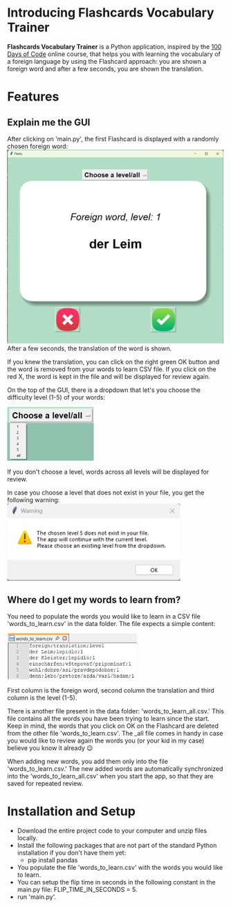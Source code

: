 # Introducing Flashcards Vocabulary Trainer
**Flashcards Vocabulary Trainer** is a Python application, inspired by the [100 Days of Code](https://www.udemy.com/course/100-days-of-code/) online course, that helps you with learning the vocabulary of a foreign language by using the Flashcard approach: you are shown a foreign word and after a few seconds, you are shown the translation.

# Features
## Explain me the GUI
After clicking on 'main.py', the first Flashcard is displayed with a randomly chosen foreign word:
<img src="Screenshots/flashcard.png" alt="Flashcard" width="500"><br>
After a few seconds, the translation of the word is shown.

If you knew the translation, you can click on the right green OK button and the word is removed from your words to learn CSV file. If you click on the red X, the word is kept in the file and will be displayed for review again.

On the top of the GUI, there is a dropdown that let's you choose the difficulty level (1-5) of your words:

<img src="Screenshots/level.png" alt="Levels" width="200"><br>

If you don't choose a level, words across all levels will be displayed for review.

In case you choose a level that does not exist in your file, you get the following warning:
<img src="Screenshots/warning.png" alt="Warning" width="400"><br>

## Where do I get my words to learn from?
You need to populate the words you would like to learn in a CSV file 'words_to_learn.csv' in the data folder. The file expects a simple content:

<img src="Screenshots/words.png" alt="Words" width="300"><br>

First column is the foreign word, second column the translation and third column is the level (1-5).

There is another file present in the data folder: 'words_to_learn_all.csv.' This file contains all the words you have been trying to learn since the start. Keep in mind, the words that you click on OK on the Flashcard are deleted from the other file 'words_to_learn.csv'. The _all file comes in handy in case you would like to review again the words you (or your kid in my case) believe you know it already 😉

When adding new words, you add them only into the file 'words_to_learn.csv.' The new added words are automatically synchronized into the 'words_to_learn_all.csv' when you start the app, so that they are saved for repeated review. 

# Installation and Setup
- Download the entire project code to your computer and unzip files locally.
- Install the following packages that are not part of the standard Python installation if you don't have them yet:
    - pip install pandas
- You populate the file 'words_to_learn.csv' with the words you would like to learn.
- You can setup the flip time in seconds in the following constant in the main.py file: FLIP_TIME_IN_SECONDS = 5.
- run 'main.py'.

